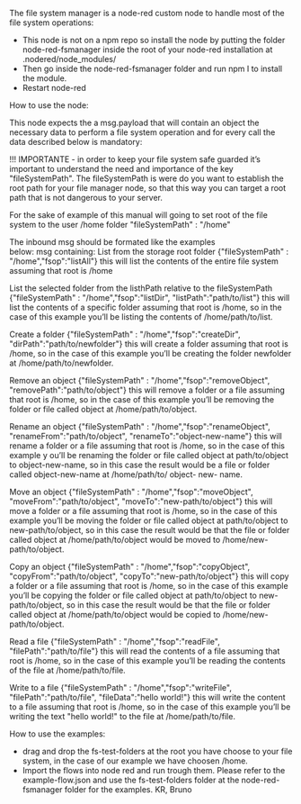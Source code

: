 The file system manager is a node-red custom node to handle most of the file system operations:

- This node is not on a npm repo so install the node by putting the folder node-red-fsmanager inside the root of your node-red installation at  .nodered/node_modules/
- Then go inside the node-red-fsmanager folder and run npm I to install the module.
- Restart node-red

How to use the node:

This node expects the a msg.payload that will contain an object the necessary data to perform a file system operation and for every call the data described below is mandatory:

!!! IMPORTANTE  -  in order to keep your file system safe guarded it’s important to understand the need and importance of the key "fileSystemPath".  The  fileSystemPath is were do you want to establish the root path for your file manager node, so that this way you can target a root path that is not dangerous to your server.

For the sake of example of this manual will going to set root of the file system to the user /home folder
"fileSystemPath" : "/home"

The inbound msg should be formated like the examples below: msg containing:
List from the storage root folder
{"fileSystemPath" : "/home","fsop":"listAll"} 
	this will list the contents of the entire file system assuming that root is /home

List the selected folder from the listhPath relative to the fileSystemPath
{"fileSystemPath" : "/home","fsop":"listDir", "listPath":"path/to/list"}
	this will list the contents of a specific folder assuming that root is /home, so in the case of this 	example you’ll be listing the contents of /home/path/to/list.

Create a folder
{"fileSystemPath" : "/home","fsop":"createDir", "dirPath":"path/to/newfolder"}
	this will create a  folder assuming that root is /home, so in the case of this example you’ll be  	creating the folder newfolder  at  /home/path/to/newfolder.

Remove an object
{"fileSystemPath" : "/home","fsop":"removeObject", "removePath":"path/to/object"}
	this will remove a  folder or a file assuming that root is /home, so in the case of this example 	you’ll be removing the folder or file  called object  at  /home/path/to/object.

Rename an object
{"fileSystemPath" : "/home","fsop":"renameObject", "renameFrom":"path/to/object", "renameTo":"object-new-name"}
     this will rename a  folder or a file assuming that root is /home, so in the case of this example y	ou’ll be renaming the folder or file called object  at path/to/object to  object-new-name, so in this 	case the result would be a file or folder called  object-new-name at /home/path/to/ object- new-	name.

Move an object
{"fileSystemPath" : "/home","fsop":"moveObject", "moveFrom":"path/to/object", "moveTo":"new-path/to/object"}
	this will move a  folder or a file assuming that root is /home, so in the case of this example 	you’ll be moving the folder or file called object at path/to/object to new-path/to/object, so in         	this case the result would be that the file or folder called object at /home/path/to/object would 	be moved to /home/new-path/to/object.

Copy an object
{"fileSystemPath" : "/home","fsop":"copyObject", "copyFrom":"path/to/object", "copyTo":"new-path/to/object"}
	this will copy a  folder or a file assuming that root is /home, so in the case of this example 	you’ll be copying the folder or file called object  at path/to/object to new-path/to/object, so in         	this case the result would be that the file or folder called object at /home/path/to/object would 	be copied to /home/new-path/to/object.

Read a file
{"fileSystemPath" : "/home","fsop":"readFile", "filePath":"path/to/file"}
	this will read the contents of  a  file assuming that root is /home, so in the case of this example 	you’ll be  reading the contents of the file at  /home/path/to/file.

Write to a file
{"fileSystemPath" : "/home","fsop":"writeFile", "filePath":"path/to/file", "fileData":"hello world!"}
	this will write the content to  a  file assuming that root is /home, so in the case of this example 	you’ll be  writing the text "hello world!" to the file at  /home/path/to/file.




How to use the examples:
- drag and drop the  fs-test-folders at the root you have choose to your file system, in the case of our example we have choosen /home.
- Import the flows into node red and run trough them.
Please refer to the example-flow.json and use the fs-test-folders folder at the node-red-fsmanager folder for the examples.
KR, Bruno